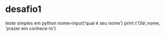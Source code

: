 # desafio1
teste simples em python
nome=input('qual é seu nome')
print ('Olá',nome, 'prazer em conhece-lo')
